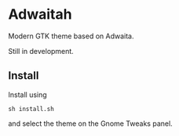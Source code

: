 # Adwaitah

Modern GTK theme based on Adwaita.

Still in development.

## Install

Install using

`sh install.sh`

and select the theme on the Gnome Tweaks panel.
